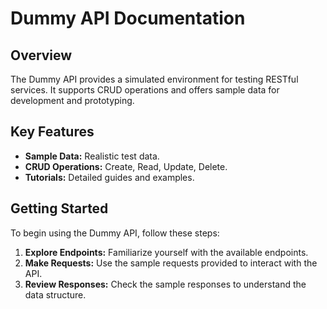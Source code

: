 # Dummy API Documentation

## Overview

The Dummy API provides a simulated environment for testing RESTful services. It supports CRUD operations and offers sample data for development and prototyping.

## Key Features

- **Sample Data:** Realistic test data.
- **CRUD Operations:** Create, Read, Update, Delete.
- **Tutorials:** Detailed guides and examples.

## Getting Started

To begin using the Dummy API, follow these steps:

1. **Explore Endpoints:** Familiarize yourself with the available endpoints.
2. **Make Requests:** Use the sample requests provided to interact with the API.
3. **Review Responses:** Check the sample responses to understand the data structure.